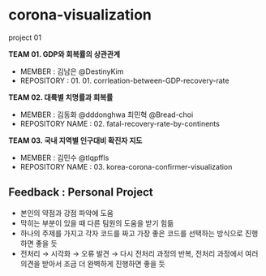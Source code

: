 # corona-visualization
project 01

__TEAM 01. GDP와 회복률의 상관관계__   
- MEMBER : 김남은 @DestinyKim
- REPOSITORY : 01. 01. corrleation-between-GDP-recovery-rate

__TEAM 02. 대륙별 치명률과 회복률__  
- MEMBER : 김동화 @dddonghwa 최민혁 @Bread-choi
- REPOSITORY NAME : 02. fatal-recovery-rate-by-continents


__TEAM 03. 국내 지역별 인구대비 확진자 지도__
- MEMBER : 김민수 @tlqpffls
- REPOSITORY NAME : 03. korea-corona-confirmer-visualization


## Feedback : Personal Project
- 본인의 약점과 강점 파악에 도움
- 막히는 부분이 있을 때 다른 팀원의 도움을 받기 힘듦
- 하나의 주제를 가지고 각자 코드를 짜고 가장 좋은 코드를 선택하는 방식으로 진행하면 좋을 듯
- 전처리 → 시각화 → 오류 발견 → 다시 전처리 과정의 반복, 전처리 과정에서 여러 의견을 받아서 조금 더 완벽하게 진행하면 좋을 듯
